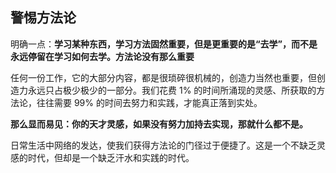 ## 警惕方法论

明确一点：**学习某种东西，学习方法固然重要，但是更重要的是“去学”，而不是永远停留在学习如何去学。方法论没有那么重要**

任何一份工作，它的大部分内容，都是很琐碎很机械的，创造力当然也重要，但创造力永远只占极少极少的一部分。我们花费 1% 的时间所涌现的灵感、所获取的方法论，往往需要 99% 的时间去努力和实践，才能真正落到实处。

**那么显而易见：你的天才灵感，如果没有努力加持去实现，那就什么都不是。**

日常生活中网络的发达，使我们获得方法论的门径过于便捷了。这是一个不缺乏灵感的时代，但却是一个缺乏汗水和实践的时代。
